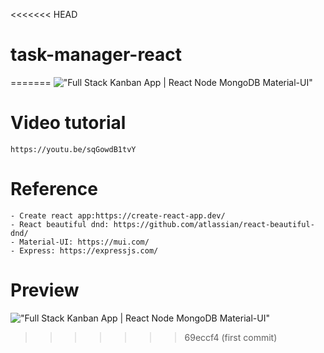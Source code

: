 <<<<<<< HEAD
# task-manager-react
=======
!["Full Stack Kanban App | React Node MongoDB Material-UI"](https://user-images.githubusercontent.com/67447840/177310317-3d9ad738-af83-4cc1-976a-c4a54c1033ff.png "Full Stack Kanban App | React Node MongoDB Material-UI")

# Video tutorial

    https://youtu.be/sqGowdB1tvY

# Reference

    - Create react app:https://create-react-app.dev/
    - React beautiful dnd: https://github.com/atlassian/react-beautiful-dnd/
    - Material-UI: https://mui.com/
    - Express: https://expressjs.com/

# Preview

!["Full Stack Kanban App | React Node MongoDB Material-UI"](https://user-images.githubusercontent.com/67447840/177310521-764f8ff7-5e3d-4644-ac0a-273cf83e48aa.gif "Full Stack Kanban App | React Node MongoDB Material-UI")
>>>>>>> 69eccf4 (first commit)
